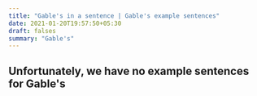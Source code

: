 ```yaml
---
title: "Gable's in a sentence | Gable's example sentences"
date: 2021-01-20T19:57:50+05:30
draft: falses
summary: "Gable's"
---
```

## Unfortunately, we have no example sentences for Gable's                 
